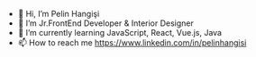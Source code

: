 - 👋 Hi, I’m Pelin Hangişi
- 👀 I’m Jr.FrontEnd Developer & Interior Designer
- 🌱 I’m currently learning JavaScript, React, Vue.js, Java
- 📫 How to reach me https://www.linkedin.com/in/pelinhangisi

<!---
pelinncee/pelinncee is a ✨ special ✨ repository because its `README.md` (this file) appears on your GitHub profile.
You can click the Preview link to take a look at your changes.
--->
